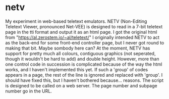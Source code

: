 # netv
My experiment in web-based teletext emulators. NETV (Non-Editing Teletext Viewer, pronounced Net-VEE) is designed to read in a 7-bit 
teletext page in the tti format and output it as an html page. I got the original html from "https://al.zerostem.io/~al/teletext/" I originally intended NETV to act as the back-end for some front-end controller
page, but I never got round to making that bit. Maybe sombody here can? At the moment, NETV has support for pretty much all colours,
contiguous graphics (not seperated, though it wouldn't be hard to add) and double height. However, more than one control code in succession
is complicated because of the way the html works, and I haven't implemented this yet. If such a 'group' of codes appears in a page, the 
rest of the line is ignored and replaced with 'group'. I should have fixed this, but I haven't bothered because... reasons. The script
is designed to be called on a web server. The page number and subpage number go in the URL.
